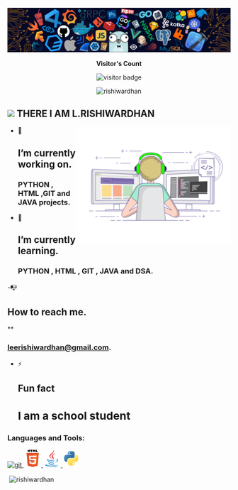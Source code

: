 <p align="center"><img src="https://raw.githubusercontent.com/KevinPatel04/KevinPatel04/master/header.png"></p>

<p align="center"><b>Visitor's Count</b></p>
<p align="center"><img src="https://profile-counter.glitch.me/%7Rishiwardhan%7D/count.svg" alt="visitor badge"/></p>




<p align="center"> <img src="https://komarev.com/ghpvc/?username=rishiwardhan&label=Profile%20views&color=0e75b6&style=flat" alt="rishiwardhan" /> </p>
     <h2 aling="center">  <img src="https://github.com/TheDudeThatCode/TheDudeThatCode/blob/master/Assets/Hi.gif" width="29px">  <aling="center">  THERE I AM L.RISHIWARDHAN</h2> 

<img align="right" alt="GIF" src="https://raw.githubusercontent.com/devSouvik/devSouvik/master/gif3.gif" width="350"/>


- 🔭 <h2 aling="left">I’m currently working on.</h2> <h3 align="left">PYTHON , HTML ,GIT and JAVA projects.</h3>

- 🌱<h2 aling="left">I’m currently learning.</h2> **<h3 align="left"> PYTHON , HTML , GIT , JAVA and DSA.</h3>**

-📭 <h2 aling="left">How to reach me.</h2>  **<h3 align="left"> leerishiwardhan@gmail.com.</h3>

- ⚡ <h2 aling="left"> Fun fact **<h3 align="left"> I am a school student</h3>**


<h3 align="left">Languages and Tools:</h3>
<p align="left"> <a href="https://git-scm.com/" target="_blank"> <img src="https://www.vectorlogo.zone/logos/git-scm/git-scm-icon.svg" alt="git" width="40" height="40"/> </a> <a href="https://www.w3.org/html/" target="_blank"> <img src="https://raw.githubusercontent.com/devicons/devicon/master/icons/html5/html5-original-wordmark.svg" alt="html5" width="40" height="40"/> </a> <a href="https://www.java.com" target="_blank"> <img src="https://raw.githubusercontent.com/devicons/devicon/master/icons/java/java-original.svg" alt="java" width="40" height="40"/> </a> <a href="https://www.python.org" target="_blank"> <img src="https://raw.githubusercontent.com/devicons/devicon/master/icons/python/python-original.svg" alt="python" width="40" height="40"/> </a> </p>

<p>&nbsp;<img align="center" src="https://github-readme-stats.vercel.app/api?username=rishiwardhan&show_icons=true&locale=en" alt="rishiwardhan"colour "black" /></p>
